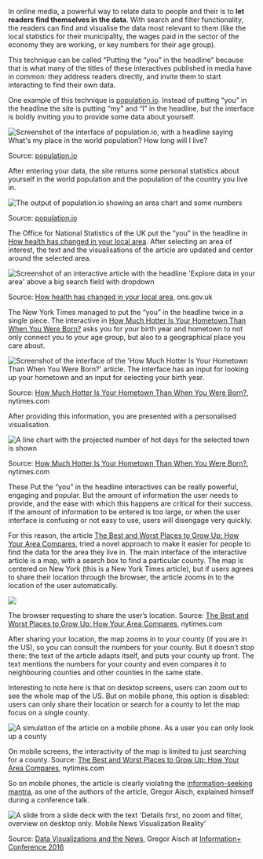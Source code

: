 In online media, a powerful way to relate data to people and their is to **let readers find themselves in the data**. With search and filter functionality, the readers can find and visualise the data most relevant to them (like the local statistics for their municipality, the wages paid in the sector of the economy they are working, or key numbers for their age group).

This technique can be called “Putting the “you” in the headline” because that is what many of the titles of these interactives published in media have in common: they address readers directly, and invite them to start interacting to find their own data.

One example of this technique is [population.io](https://population.io/). Instead of putting “you” in the headline the site is putting “my” and “I” in the headline, but the interface is boldly inviting you to provide some data about yourself.

![Screenshot of the interface of population.io, with a headline saying What's my place in the world population? How long will I live?](Journalistic%20techniques%20for%20data%20storytelling%208bdd09bf88074238b1fe53b3a2116e1e/population-interface.png)

Source: [population.io](https://population.io/)

After entering your data, the site returns some personal statistics about yourself in the world population and the population of the country you live in.

![The output of population.io showing an area chart and some numbers](Journalistic%20techniques%20for%20data%20storytelling%208bdd09bf88074238b1fe53b3a2116e1e/population-result.png)

Source: [population.io](https://population.io/)

The Office for National Statistics of the UK put the “you” in the headline in [How health has changed in your local area](https://www.ons.gov.uk/peoplepopulationandcommunity/healthandsocialcare/healthandwellbeing/articles/howhealthhaschangedinyourlocalarea/2022-03-18). After selecting an area of interest, the text and the visualisations of the article are updated and center around the selected area.

![Screenshot of an interactive article with the headline 'Explore data in your area' above a big search field with dropdown](Journalistic%20techniques%20for%20data%20storytelling%208bdd09bf88074238b1fe53b3a2116e1e/ons-health-local-area.png)

Source: [How health has changed in your local area](https://www.ons.gov.uk/peoplepopulationandcommunity/healthandsocialcare/healthandwellbeing/articles/howhealthhaschangedinyourlocalarea/2022-03-18), ons.gov.uk

The New York Times managed to put the “you” in the headline twice in a single piece. The interactive in [How Much Hotter Is Your Hometown Than When You Were Born?](https://www.nytimes.com/interactive/2018/08/30/climate/how-much-hotter-is-your-hometown.html) asks you for your birth year and hometown to not only connect you to your age group, but also to a geographical place you care about.

![Screenshot of the interface of the 'How Much Hotter Is Your Hometown Than When You Were Born?' article. The interface has an input for looking up your hometown and an input for selecting your birth year.](Journalistic%20techniques%20for%20data%20storytelling%208bdd09bf88074238b1fe53b3a2116e1e/howmuchhotter-nyt-result.png)

Source: [How Much Hotter Is Your Hometown Than When You Were Born?](https://www.nytimes.com/interactive/2018/08/30/climate/how-much-hotter-is-your-hometown.html), nytimes.com

After providing this information, you are presented with a personalised visualisation.

![A line chart with the projected number of hot days for the selected town is shown](Journalistic%20techniques%20for%20data%20storytelling%208bdd09bf88074238b1fe53b3a2116e1e/howmuchhotter-nyt.png)

Source: [How Much Hotter Is Your Hometown Than When You Were Born?](https://www.nytimes.com/interactive/2018/08/30/climate/how-much-hotter-is-your-hometown.html), nytimes.com

These Put the “you” in the headline interactives can be really powerful, engaging and popular. But the amount of information the user needs to provide, and the ease with which this happens are critical for their success. If the amount of information to be entered is too large, or when the user interface is confusing or not easy to use, users will disengage very quickly.

For this reason, the article [The Best and Worst Places to Grow Up: How Your Area Compares](https://www.nytimes.com/interactive/2015/05/03/upshot/the-best-and-worst-places-to-grow-up-how-your-area-compares.html), tried a novel approach to make it easier for people to find the data for the area they live in. The main interface of the interactive article is a map, with a search box to find a particular county. The map is centered on New York (this is a New York Times article), but if users agrees to share their location through the browser, the article zooms in to the location of the user automatically.

![ ](Journalistic%20techniques%20for%20data%20storytelling%208bdd09bf88074238b1fe53b3a2116e1e/places-to-grow-up-nytimes.png)

The browser requesting to share the user’s location. Source: [The Best and Worst Places to Grow Up: How Your Area Compares](https://www.nytimes.com/interactive/2015/05/03/upshot/the-best-and-worst-places-to-grow-up-how-your-area-compares.html), nytimes.com

After sharing your location, the map zooms in to your county (if you are in the US), so you can consult the numbers for your county. But it doesn’t stop there: the text of the article adapts itself, and puts your county up front. The text mentions the numbers for your county and even compares it to neighbouring counties and other counties in the same state.

Interesting to note here is that on desktop screens, users can zoom out to see the whole map of the US. But on mobile phone, this option is disabled: users can only share their location or search for a county to let the map focus on a single county.

<p class='center'>
<img src='Journalistic%20techniques%20for%20data%20storytelling%208bdd09bf88074238b1fe53b3a2116e1e/places-to-grow-up-mobile.png' alt='A simulation of the article on a mobile phone. As a user you can only look up a county' class='max-400' />
</p>

On mobile screens, the interactivity of the map is limited to just searching for a county. Source: [The Best and Worst Places to Grow Up: How Your Area Compares](https://www.nytimes.com/interactive/2015/05/03/upshot/the-best-and-worst-places-to-grow-up-how-your-area-compares.html), nytimes.com

So on mobile phones, the article is clearly violating the <span class='internal-link'>[information-seeking mantra](information-seeking-mantra)</span>, as one of the authors of the article, Gregor Aisch, explained himself during a conference talk.

![A slide from a slide deck with the text 'Details first, no zoom and filter, overview on desktop only. Mobile News Visualization Reality'](Journalistic%20techniques%20for%20data%20storytelling%208bdd09bf88074238b1fe53b3a2116e1e/aisch-mantra.png)

Source: [Data Visualizations and the News](https://vimeo.com/182590214), Gregor Aisch at [Information+ Conference 2016](https://informationplusconference.com/2016/)